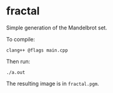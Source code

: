 # fractal

Simple generation of the Mandelbrot set.

To compile:

```
clang++ @flags main.cpp
```

Then run:

```
./a.out
```

The resulting image is in `fractal.pgm`.
